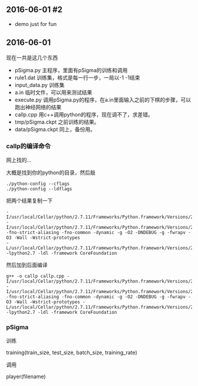 ## 2016-06-01 #2

- demo just for fun

## 2016-06-01

现在一共是这几个东西

- pSigma.py 主程序，里面有pSigma的训练和调用
- rule1.dat 训练集，格式是每一行一步，一局以-1 -1结束
- input_data.py 训练集
- a.in 临时文件，可以用来测试结果
- execute.py 调用pSigma.py的程序，在a.in里面输入之前的下棋的步骤，可以跑出神经网络的结果
- callp.cpp 用c++调用python的程序，现在调不了，求差错。
- tmp/pSigma.ckpt 之前训练的结果。
- data/pSigma.ckpt 同上，备份用。

### callp的编译命令

网上找的...

大概是找到你的python的目录，然后敲

	./python-config --cflags
	./python-config --ldflags

把两个结果复制一下

	-I/usr/local/Cellar/python/2.7.11/Frameworks/Python.framework/Versions/2.7/include/python2.7 -I/usr/local/Cellar/python/2.7.11/Frameworks/Python.framework/Versions/2.7/include/python2.7 -fno-strict-aliasing -fno-common -dynamic -g -O2 -DNDEBUG -g -fwrapv -O3 -Wall -Wstrict-prototypes 
	-L/usr/local/Cellar/python/2.7.11/Frameworks/Python.framework/Versions/2.7/lib/python2.7/config -lpython2.7 -ldl -framework CoreFoundation

然后加到后面编译

	g++ -o callp callp.cpp -I/usr/local/Cellar/python/2.7.11/Frameworks/Python.framework/Versions/2.7/include/python2.7 -I/usr/local/Cellar/python/2.7.11/Frameworks/Python.framework/Versions/2.7/include/python2.7 -fno-strict-aliasing -fno-common -dynamic -g -O2 -DNDEBUG -g -fwrapv -O3 -Wall -Wstrict-prototypes -L/usr/local/Cellar/python/2.7.11/Frameworks/Python.framework/Versions/2.7/lib/python2.7/config -lpython2.7 -ldl -framework CoreFoundation

### pSigma

训练

training(train_size, test_size, batch_size, training_rate)

调用

player(filename)
